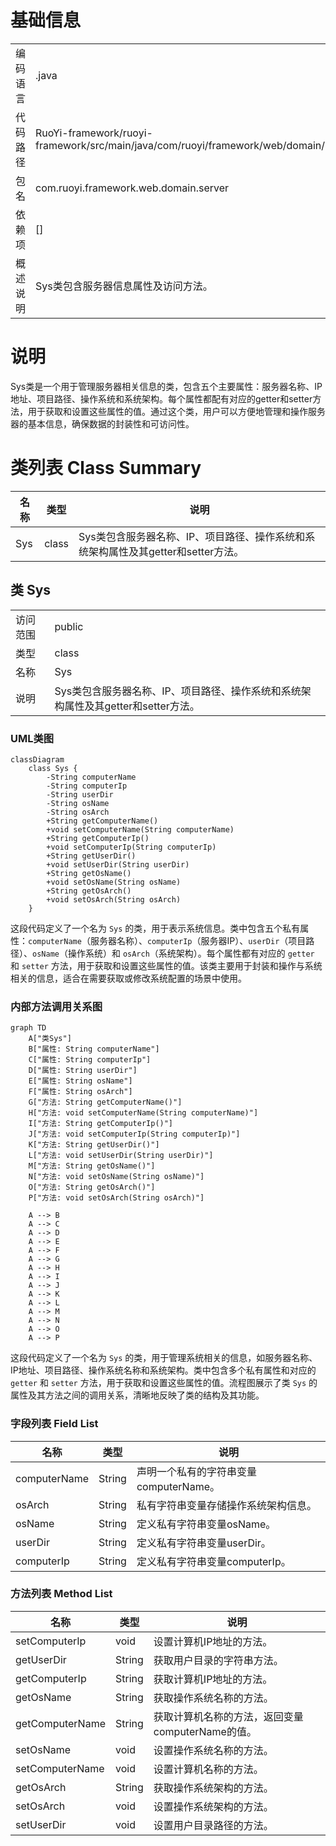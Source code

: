 # 基础信息

|      |      |
|------|------|
| 编码语言 | .java |
| 代码路径 | RuoYi-framework/ruoyi-framework/src/main/java/com/ruoyi/framework/web/domain/server/Sys.java |
| 包名 | com.ruoyi.framework.web.domain.server |
| 依赖项 | [] |
| 概述说明 | Sys类包含服务器信息属性及访问方法。 |

# 说明

Sys类是一个用于管理服务器相关信息的类，包含五个主要属性：服务器名称、IP地址、项目路径、操作系统和系统架构。每个属性都配有对应的getter和setter方法，用于获取和设置这些属性的值。通过这个类，用户可以方便地管理和操作服务器的基本信息，确保数据的封装性和可访问性。

# 类列表 Class Summary

| 名称   | 类型  | 说明 |
|-------|------|-------------|
| Sys | class | Sys类包含服务器名称、IP、项目路径、操作系统和系统架构属性及其getter和setter方法。 |



## 类 Sys

|      |      |
|------|------|
| 访问范围 | public |
| 类型 | class |
| 名称 | Sys |
| 说明 | Sys类包含服务器名称、IP、项目路径、操作系统和系统架构属性及其getter和setter方法。 |


### UML类图

```mermaid
classDiagram
    class Sys {
        -String computerName
        -String computerIp
        -String userDir
        -String osName
        -String osArch
        +String getComputerName()
        +void setComputerName(String computerName)
        +String getComputerIp()
        +void setComputerIp(String computerIp)
        +String getUserDir()
        +void setUserDir(String userDir)
        +String getOsName()
        +void setOsName(String osName)
        +String getOsArch()
        +void setOsArch(String osArch)
    }
```

这段代码定义了一个名为 `Sys` 的类，用于表示系统信息。类中包含五个私有属性：`computerName`（服务器名称）、`computerIp`（服务器IP）、`userDir`（项目路径）、`osName`（操作系统）和 `osArch`（系统架构）。每个属性都有对应的 `getter` 和 `setter` 方法，用于获取和设置这些属性的值。该类主要用于封装和操作与系统相关的信息，适合在需要获取或修改系统配置的场景中使用。


### 内部方法调用关系图

```mermaid
graph TD
    A["类Sys"]
    B["属性: String computerName"]
    C["属性: String computerIp"]
    D["属性: String userDir"]
    E["属性: String osName"]
    F["属性: String osArch"]
    G["方法: String getComputerName()"]
    H["方法: void setComputerName(String computerName)"]
    I["方法: String getComputerIp()"]
    J["方法: void setComputerIp(String computerIp)"]
    K["方法: String getUserDir()"]
    L["方法: void setUserDir(String userDir)"]
    M["方法: String getOsName()"]
    N["方法: void setOsName(String osName)"]
    O["方法: String getOsArch()"]
    P["方法: void setOsArch(String osArch)"]

    A --> B
    A --> C
    A --> D
    A --> E
    A --> F
    A --> G
    A --> H
    A --> I
    A --> J
    A --> K
    A --> L
    A --> M
    A --> N
    A --> O
    A --> P
```

这段代码定义了一个名为 `Sys` 的类，用于管理系统相关的信息，如服务器名称、IP地址、项目路径、操作系统名称和系统架构。类中包含多个私有属性和对应的 `getter` 和 `setter` 方法，用于获取和设置这些属性的值。流程图展示了类 `Sys` 的属性及其方法之间的调用关系，清晰地反映了类的结构及其功能。

### 字段列表 Field List

| 名称  | 类型  | 说明 |
|-------|-------|------|
| computerName | String | 声明一个私有的字符串变量computerName。 |
| osArch | String | 私有字符串变量存储操作系统架构信息。 |
| osName | String | 定义私有字符串变量osName。 |
| userDir | String | 定义私有字符串变量userDir。 |
| computerIp | String | 定义私有字符串变量computerIp。 |

### 方法列表 Method List

| 名称  | 类型  | 说明 |
|-------|-------|------|
| setComputerIp | void | 设置计算机IP地址的方法。 |
| getUserDir | String | 获取用户目录的字符串方法。 |
| getComputerIp | String | 获取计算机IP地址的方法。 |
| getOsName | String | 获取操作系统名称的方法。 |
| getComputerName | String | 获取计算机名称的方法，返回变量computerName的值。 |
| setOsName | void | 设置操作系统名称的方法。 |
| setComputerName | void | 设置计算机名称的方法。 |
| getOsArch | String | 获取操作系统架构的方法。 |
| setOsArch | void | 设置操作系统架构的方法。 |
| setUserDir | void | 设置用户目录路径的方法。 |




